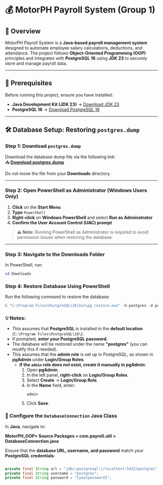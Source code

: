 # 💰 MotorPH Payroll System (Group 1)

## 📖 Overview
MotorPH Payroll System is a **Java-based payroll management system** designed to automate employee salary calculations, deductions, and attendance. The project follows **Object-Oriented Programming (OOP)** principles and integrates with **PostgreSQL 16** using **JDK 23** to securely store and manage payroll data.

---

## 🔧 Prerequisites
Before running this project, ensure you have installed:

- **Java Development Kit (JDK 23)** → [Download JDK 23](https://www.oracle.com/java/technologies/downloads/#jdk23-windows)
- **PostgreSQL 16** → [Download PostgreSQL 16](https://www.postgresql.org/download/)
---

## 🛠 Database Setup: Restoring `postgres.dump`

### **Step 1: Download `postgres.dump`**
Download the database dump file via the following link:  
📥 **[Download postgres.dump](https://drive.google.com/file/d/1Z8sjzk5R2BPrzGBSkDAOO6i1lBkVk3Xo/view?usp=sharing)**  

Do not move the file from your **Downloads** directory.

---

### **Step 2: Open PowerShell as Administrator** (Windows Users Only)

1. **Click** on the **Start Menu**  
2. **Type** `PowerShell`  
3. **Right-click** on **Windows PowerShell** and select **Run as Administrator**  
4. **Confirm the User Account Control (UAC) prompt**  

> **⚠️ Note:** Running PowerShell as Administrator is required to avoid permission issues when restoring the database.

---

### **Step 3: Navigate to the Downloads Folder**
In PowerShell, run:
```powershell
cd Downloads
```
### **Step 4: Restore Database Using PowerShell**  
Run the following command to restore the database:  

```powershell
& "C:\Program Files\PostgreSQL\16\bin\pg_restore.exe" -U postgres -d postgres "postgres.dump"
```
### 💡 Notes:
- This assumes that **PostgreSQL** is installed in the **default location** (`C:\Program Files\PostgreSQL\16\`).
- If prompted, **enter your PostgreSQL password**.
- The database will be restored under the name **"postgres"** (you can modify this if needed).
- This assumes that the **admin role** is set up in PostgreSQL, as shown in **pgAdmin** under **Login/Group Roles**.
  - **If the `admin` role does not exist, create it manually in pgAdmin**:
    1. Open **pgAdmin**.
    2. In the left panel, **right-click** on **Login/Group Roles**.
    3. Select **Create** → **Login/Group Role**.
    4. In the **Name** field, enter:  
       ```
       admin
       ```
    5. Click **Save**.

### 🔧 Configure the `DatabaseConnection` Java Class 
In **Java**, navigate to: 

**MotorPH_OOP> Source Packages > com.payroll.util > DatabaseConnection.java**

Ensure that the **database URL, username, and password** match your **PostgreSQL credentials**:

```java

private final String url = "jdbc:postgresql://localhost:5432/postgres"; // 
private final String username = "postgres"; 
private final String password = "[yourpassword]"; 
```
